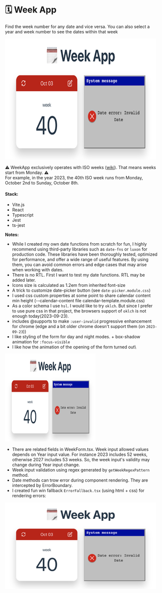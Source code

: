 # 🗓️ Week App

Find the week number for any date and vice versa.
You can also select a year and week number to see the dates within that week

<picture>
  <source media="(prefers-color-scheme: dark)" srcset="https://raw.githubusercontent.com/serjilyashenko/WeekApp/master/images/preview_dark.png">
  <source media="(prefers-color-scheme: light)" srcset="https://raw.githubusercontent.com/serjilyashenko/WeekApp/master/images/preview_light.png">
  <img alt="Application preview" width="500px" height="400px" src="https://raw.githubusercontent.com/serjilyashenko/WeekApp/master/images/WinError_light.png">
</picture>

⚠️ WeekApp exclusively operates with ISO weeks ([wiki](https://en.wikipedia.org/wiki/ISO_week_date)). That means weeks start from Monday. ⚠️<br/>
For example, in the year 2023, the 40th ISO week runs from Monday, October 2nd to Sunday, October 8th.

#### Stack:

- Vite.js
- React
- Typescript
- Jest
- ts-jest

**Notes:**

- While I created my own date functions from scratch for fun, I highly recommend using third-party libraries such as
  `date-fns` or `luxon` for production code. These libraries have been thoroughly tested, optimized for performance, and
  offer a wide range of useful features. By using them, you can avoid common errors and edge cases that may arise when
  working with dates.
- There is no RTL. First I want to test my date functions. RTL may be added later.
- Icons size is calculated as 1.2em from inherited font-size
- A trick to customize date-picker button (see `date-picker.module.css`)
- I used css custom properties at some point to share calendar content min height (--calendar-content file calendar-template.module.css)
- As a color schema I use `hsl`. I would like to try `oklch`. But since I prefer to use pure css in that project, the browsers support of `oklch` is not enough today(2023-09-23).
- includes @supports to make `:user-invalid` progressive enhancement for chrome (edge and a bit older chrome doesn't support them (on `2023-09-23`))
- I like styling of the form for day and night modes. + box-shadow animation for `:focus-visible`
- I like how the animation of the opening of the form turned out\
<picture>
  <source media="(prefers-color-scheme: dark)" srcset="https://raw.githubusercontent.com/serjilyashenko/WeekApp/master/images/formAnimation_dark.gif">
  <source media="(prefers-color-scheme: light)" srcset="https://raw.githubusercontent.com/serjilyashenko/WeekApp/master/images/formAnimation_light.gif">
  <img alt="Form animation" width="300px" height="290px" src="https://raw.githubusercontent.com/serjilyashenko/WeekApp/master/images/WinError_light.png">
</picture>

- There are related fields in WeekForm.tsx. Week input allowed values depends on Year input value. For instance 2023 includes 52 weeks, otherwise 2027 includes 53 weeks. So, the week input's validity may change during Year input change.
- Week input validation using regex generated by `getWeekRegexPattern` method.
- Date methods can trow error during component rendering. They are intercepted by ErrorBoundary.
- I created fun win fallback `ErrorFallback.tsx` (using html + css) for rendering errors:

<picture>
  <source media="(prefers-color-scheme: dark)" srcset="https://raw.githubusercontent.com/serjilyashenko/WeekApp/master/images/WinError_dark.png">
  <source media="(prefers-color-scheme: light)" srcset="https://raw.githubusercontent.com/serjilyashenko/WeekApp/master/images/WinError_light.png">
  <img alt="Shows error example" width="500px" height="286px" src="https://raw.githubusercontent.com/serjilyashenko/WeekApp/master/images/WinError_light.png">
</picture>

